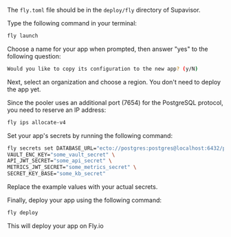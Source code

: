 The `fly.toml` file should be in the `deploy/fly` directory of Supavisor.

Type the following command in your terminal:

```bash
fly launch
```

Choose a name for your app when prompted, then answer "yes" to the following
question:

```bash
Would you like to copy its configuration to the new app? (y/N)
```

Next, select an organization and choose a region. You don't need to deploy the
app yet.

Since the pooler uses an additional port (7654) for the PostgreSQL protocol, you
need to reserve an IP address:

```bash
fly ips allocate-v4
```

Set your app's secrets by running the following command:

```bash
fly secrets set DATABASE_URL="ecto://postgres:postgres@localhost:6432/postgres" \
VAULT_ENC_KEY="some_vault_secret" \
API_JWT_SECRET="some_api_secret" \
METRICS_JWT_SECRET="some_metrics_secret" \
SECRET_KEY_BASE="some_kb_secret"
```

Replace the example values with your actual secrets.

Finally, deploy your app using the following command:

```bash
fly deploy
```

This will deploy your app on Fly.io
